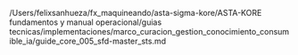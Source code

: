 /Users/felixsanhueza/fx_maquineando/asta-sigma-kore/ASTA-KORE fundamentos y manual operacional/guias tecnicas/implementaciones/marco_curacion_gestion_conocimiento_consumible_ia/guide_core_005_sfd-master_sts.md